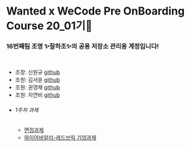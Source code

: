 <h1>Wanted x WeCode Pre OnBoarding Course 20_01기🚀</h1>
<h3>16번째팀 조명 ✨잘하조✨의 공용 저장소 관리용 계정입니다!</h3>

<br/>

* 조장: 신원규 [github](https://github.com/WongueShin)
* 조원: 김서윤 [github](https://github.com/yunred)
* 조원: 권영채 [github](https://github.com/zerochae)
* 조원: 지연비 [github](https://github.com/jyb1798)

<ul>
  <li> <h6>1주차 과제</h6>
    <ul>
      <li> <a href=https://github.com/PreOnBoarding-Team-16/1stWeek_interview-task>면접과제</a> </li>
      <li><a href=https://github.com/PreOnBoarding-Team-16/1stWeek_wirebarley-Red-Brick-task>와이어바알리-레드브릭 기업과제</a></li>
    </ul>
  </li>
</ul>
